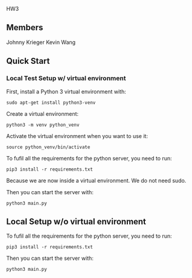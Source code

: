 HW3

## Members
Johnny Krieger
Kevin Wang

## Quick Start
### Local Test Setup w/ virtual environment
First, install a Python 3 virtual environment with:
```
sudo apt-get install python3-venv
```

Create a virtual environment:
```
python3 -m venv python_venv
```

Activate the virtual environment when you want to use it:
```
source python_venv/bin/activate
```

To fufil all the requirements for the python server, you need to run:
```
pip3 install -r requirements.txt
```
Because we are now inside a virtual environment. We do not need sudo.

Then you can start the server with:
```
python3 main.py
```

## Local Setup w/o virtual environment

To fufil all the requirements for the python server, you need to run:
```
pip3 install -r requirements.txt
```

Then you can start the server with:
```
python3 main.py
```
